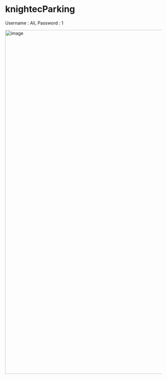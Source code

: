 # knightecParking
Username : Ali, Password : 1

<img width="1105" alt="image" src="https://github.com/sasssass/knightecParking/assets/22474786/b360b5a3-d386-41ac-92f9-e0db8c0566de">

